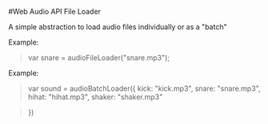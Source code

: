 

#Web Audio API File Loader

A simple abstraction to load audio files individually or as a "batch"

Example:

> var snare = audioFileLoader("snare.mp3");


Example:

> var sound = audioBatchLoader({
     kick: "kick.mp3",
     snare: "snare.mp3",
     hihat: "hihat.mp3",
     shaker: "shaker.mp3"

> })




